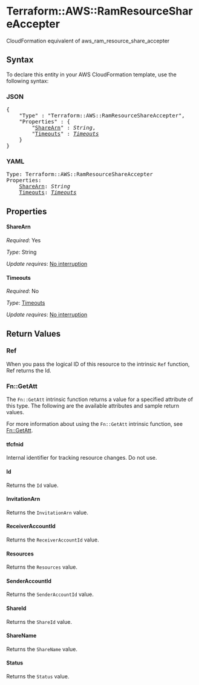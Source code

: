 # Terraform::AWS::RamResourceShareAccepter

CloudFormation equivalent of aws_ram_resource_share_accepter

## Syntax

To declare this entity in your AWS CloudFormation template, use the following syntax:

### JSON

<pre>
{
    "Type" : "Terraform::AWS::RamResourceShareAccepter",
    "Properties" : {
        "<a href="#sharearn" title="ShareArn">ShareArn</a>" : <i>String</i>,
        "<a href="#timeouts" title="Timeouts">Timeouts</a>" : <i><a href="timeouts.md">Timeouts</a></i>
    }
}
</pre>

### YAML

<pre>
Type: Terraform::AWS::RamResourceShareAccepter
Properties:
    <a href="#sharearn" title="ShareArn">ShareArn</a>: <i>String</i>
    <a href="#timeouts" title="Timeouts">Timeouts</a>: <i><a href="timeouts.md">Timeouts</a></i>
</pre>

## Properties

#### ShareArn

_Required_: Yes

_Type_: String

_Update requires_: [No interruption](https://docs.aws.amazon.com/AWSCloudFormation/latest/UserGuide/using-cfn-updating-stacks-update-behaviors.html#update-no-interrupt)

#### Timeouts

_Required_: No

_Type_: <a href="timeouts.md">Timeouts</a>

_Update requires_: [No interruption](https://docs.aws.amazon.com/AWSCloudFormation/latest/UserGuide/using-cfn-updating-stacks-update-behaviors.html#update-no-interrupt)

## Return Values

### Ref

When you pass the logical ID of this resource to the intrinsic `Ref` function, Ref returns the Id.

### Fn::GetAtt

The `Fn::GetAtt` intrinsic function returns a value for a specified attribute of this type. The following are the available attributes and sample return values.

For more information about using the `Fn::GetAtt` intrinsic function, see [Fn::GetAtt](https://docs.aws.amazon.com/AWSCloudFormation/latest/UserGuide/intrinsic-function-reference-getatt.html).

#### tfcfnid

Internal identifier for tracking resource changes. Do not use.

#### Id

Returns the <code>Id</code> value.

#### InvitationArn

Returns the <code>InvitationArn</code> value.

#### ReceiverAccountId

Returns the <code>ReceiverAccountId</code> value.

#### Resources

Returns the <code>Resources</code> value.

#### SenderAccountId

Returns the <code>SenderAccountId</code> value.

#### ShareId

Returns the <code>ShareId</code> value.

#### ShareName

Returns the <code>ShareName</code> value.

#### Status

Returns the <code>Status</code> value.

